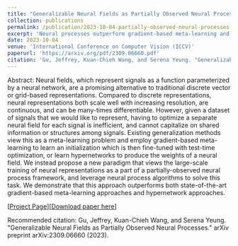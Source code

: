 ```yaml
---
title: "Generalizable Neural Fields as Partially Observed Neural Processes"
collection: publications
permalink: /publication/2023-10-04-partially-observed-neural-processes
excerpt: 'Neural processes outperform gradient-based meta-learning and other methods for neural field generalization.'
date: 2023-10-04
venue: 'International Conference on Computer Vision (ICCV)'
paperurl: 'https://arxiv.org/pdf/2309.06660.pdf'
citation: 'Gu, Jeffrey, Kuan-Chieh Wang, and Serena Yeung. "Generalizable Neural Fields as Partially Observed Neural Processes." arXiv preprint arXiv:2309.06660 (2023).'
---
```


Abstract: Neural fields, which represent signals as a function parameterized by a neural network, are a promising alternative to traditional discrete vector or grid-based representations. Compared to discrete representations, neural representations both scale well with increasing resolution, are continuous, and can be many-times differentiable. However, given a dataset of signals that we would like to represent, having to optimize a separate neural field for each signal is inefficient, and cannot capitalize on shared information or structures among signals. Existing generalization methods view this as a meta-learning problem and employ gradient-based meta-learning to learn an initialization which is then fine-tuned with test-time optimization, or learn hypernetworks to produce the weights of a neural field. We instead propose a new paradigm that views the large-scale training of neural representations as a part of a partially-observed neural process framework, and leverage neural process algorithms to solve this task. We demonstrate that this approach outperforms both state-of-the-art gradient-based meta-learning approaches and hypernetwork approaches.

[[Project Page](https://its-gucci.github.io/ponp/)][[Download paper here](https://arxiv.org/pdf/2309.06660.pdf)]

Recommended citation: Gu, Jeffrey, Kuan-Chieh Wang, and Serena Yeung. "Generalizable Neural Fields as Partially Observed Neural Processes." arXiv preprint arXiv:2309.06660 (2023).
